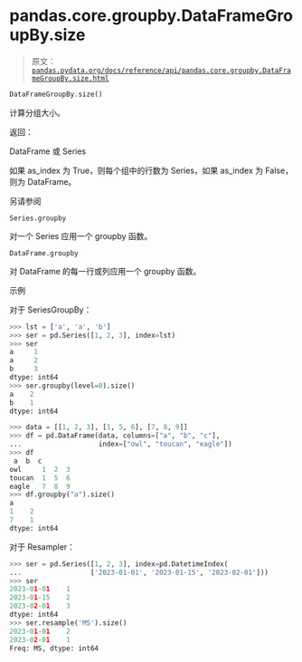 # pandas.core.groupby.DataFrameGroupBy.size

> 原文：[`pandas.pydata.org/docs/reference/api/pandas.core.groupby.DataFrameGroupBy.size.html`](https://pandas.pydata.org/docs/reference/api/pandas.core.groupby.DataFrameGroupBy.size.html)

```py
DataFrameGroupBy.size()
```

计算分组大小。

返回：

DataFrame 或 Series

如果 as_index 为 True，则每个组中的行数为 Series，如果 as_index 为 False，则为 DataFrame。

另请参阅

`Series.groupby`

对一个 Series 应用一个 groupby 函数。

`DataFrame.groupby`

对 DataFrame 的每一行或列应用一个 groupby 函数。

示例

对于 SeriesGroupBy：

```py
>>> lst = ['a', 'a', 'b']
>>> ser = pd.Series([1, 2, 3], index=lst)
>>> ser
a     1
a     2
b     3
dtype: int64
>>> ser.groupby(level=0).size()
a    2
b    1
dtype: int64 
```

```py
>>> data = [[1, 2, 3], [1, 5, 6], [7, 8, 9]]
>>> df = pd.DataFrame(data, columns=["a", "b", "c"],
...                   index=["owl", "toucan", "eagle"])
>>> df
 a  b  c
owl     1  2  3
toucan  1  5  6
eagle   7  8  9
>>> df.groupby("a").size()
a
1    2
7    1
dtype: int64 
```

对于 Resampler：

```py
>>> ser = pd.Series([1, 2, 3], index=pd.DatetimeIndex(
...                 ['2023-01-01', '2023-01-15', '2023-02-01']))
>>> ser
2023-01-01    1
2023-01-15    2
2023-02-01    3
dtype: int64
>>> ser.resample('MS').size()
2023-01-01    2
2023-02-01    1
Freq: MS, dtype: int64 
```
